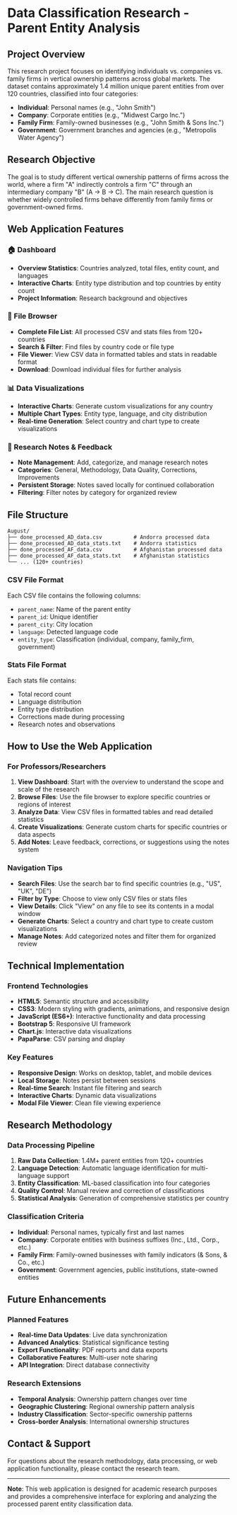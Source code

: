 # Data Classification Research - Parent Entity Analysis

## Project Overview

This research project focuses on identifying individuals vs. companies vs. family firms in vertical ownership patterns across global markets. The dataset contains approximately 1.4 million unique parent entities from over 120 countries, classified into four categories:

- **Individual**: Personal names (e.g., "John Smith")
- **Company**: Corporate entities (e.g., "Midwest Cargo Inc.")
- **Family Firm**: Family-owned businesses (e.g., "John Smith & Sons Inc.")
- **Government**: Government branches and agencies (e.g., "Metropolis Water Agency")

## Research Objective

The goal is to study different vertical ownership patterns of firms across the world, where a firm "A" indirectly controls a firm "C" through an intermediary company "B" (A → B → C). The main research question is whether widely controlled firms behave differently from family firms or government-owned firms.

## Web Application Features

### 🏠 Dashboard
- **Overview Statistics**: Countries analyzed, total files, entity count, and languages
- **Interactive Charts**: Entity type distribution and top countries by entity count
- **Project Information**: Research background and objectives

### 📁 File Browser
- **Complete File List**: All processed CSV and stats files from 120+ countries
- **Search & Filter**: Find files by country code or file type
- **File Viewer**: View CSV data in formatted tables and stats in readable format
- **Download**: Download individual files for further analysis

### 📊 Data Visualizations
- **Interactive Charts**: Generate custom visualizations for any country
- **Multiple Chart Types**: Entity type, language, and city distribution
- **Real-time Generation**: Select country and chart type to create visualizations

### 📝 Research Notes & Feedback
- **Note Management**: Add, categorize, and manage research notes
- **Categories**: General, Methodology, Data Quality, Corrections, Improvements
- **Persistent Storage**: Notes saved locally for continued collaboration
- **Filtering**: Filter notes by category for organized review

## File Structure

```
August/
├── done_processed_AD_data.csv          # Andorra processed data
├── done_processed_AD_data_stats.txt    # Andorra statistics
├── done_processed_AF_data.csv          # Afghanistan processed data
├── done_processed_AF_data_stats.txt    # Afghanistan statistics
└── ... (120+ countries)
```

### CSV File Format
Each CSV file contains the following columns:
- `parent_name`: Name of the parent entity
- `parent_id`: Unique identifier
- `parent_city`: City location
- `language`: Detected language code
- `entity_type`: Classification (individual, company, family_firm, government)

### Stats File Format
Each stats file contains:
- Total record count
- Language distribution
- Entity type distribution
- Corrections made during processing
- Research notes and observations

## How to Use the Web Application

### For Professors/Researchers

1. **View Dashboard**: Start with the overview to understand the scope and scale of the research
2. **Browse Files**: Use the file browser to explore specific countries or regions of interest
3. **Analyze Data**: View CSV files in formatted tables and read detailed statistics
4. **Create Visualizations**: Generate custom charts for specific countries or data aspects
5. **Add Notes**: Leave feedback, corrections, or suggestions using the notes system

### Navigation Tips

- **Search Files**: Use the search bar to find specific countries (e.g., "US", "UK", "DE")
- **Filter by Type**: Choose to view only CSV files or stats files
- **View Details**: Click "View" on any file to see its contents in a modal window
- **Generate Charts**: Select a country and chart type to create custom visualizations
- **Manage Notes**: Add categorized notes and filter them for organized review

## Technical Implementation

### Frontend Technologies
- **HTML5**: Semantic structure and accessibility
- **CSS3**: Modern styling with gradients, animations, and responsive design
- **JavaScript (ES6+)**: Interactive functionality and data processing
- **Bootstrap 5**: Responsive UI framework
- **Chart.js**: Interactive data visualizations
- **PapaParse**: CSV parsing and display

### Key Features
- **Responsive Design**: Works on desktop, tablet, and mobile devices
- **Local Storage**: Notes persist between sessions
- **Real-time Search**: Instant file filtering and search
- **Interactive Charts**: Dynamic data visualizations
- **Modal File Viewer**: Clean file viewing experience

## Research Methodology

### Data Processing Pipeline
1. **Raw Data Collection**: 1.4M+ parent entities from 120+ countries
2. **Language Detection**: Automatic language identification for multi-language support
3. **Entity Classification**: ML-based classification into four categories
4. **Quality Control**: Manual review and correction of classifications
5. **Statistical Analysis**: Generation of comprehensive statistics per country

### Classification Criteria
- **Individual**: Personal names, typically first and last names
- **Company**: Corporate entities with business suffixes (Inc., Ltd., Corp., etc.)
- **Family Firm**: Family-owned businesses with family indicators (& Sons, & Co., etc.)
- **Government**: Government agencies, public institutions, state-owned entities

## Future Enhancements

### Planned Features
- **Real-time Data Updates**: Live data synchronization
- **Advanced Analytics**: Statistical significance testing
- **Export Functionality**: PDF reports and data exports
- **Collaborative Features**: Multi-user note sharing
- **API Integration**: Direct database connectivity

### Research Extensions
- **Temporal Analysis**: Ownership pattern changes over time
- **Geographic Clustering**: Regional ownership pattern analysis
- **Industry Classification**: Sector-specific ownership patterns
- **Cross-border Analysis**: International ownership structures

## Contact & Support

For questions about the research methodology, data processing, or web application functionality, please contact the research team.

---

**Note**: This web application is designed for academic research purposes and provides a comprehensive interface for exploring and analyzing the processed parent entity classification data.
